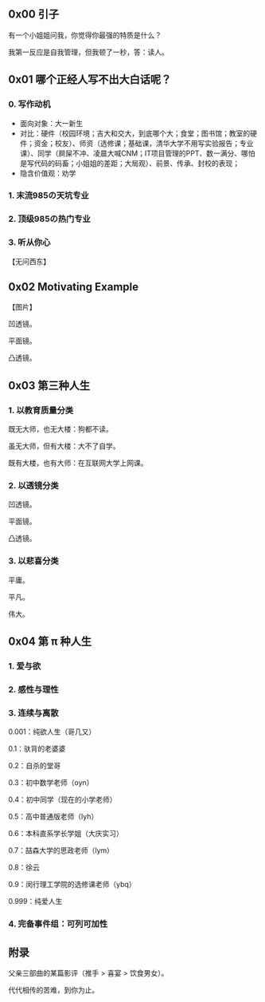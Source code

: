 ## 0x00 引子

有一个小姐姐问我，你觉得你最强的特质是什么？

我第一反应是自我管理，但我顿了一秒，答：读人。

## 0x01 哪个正经人写不出大白话呢？

### 0. 写作动机

+ 面向对象：大一新生
+ 对比：硬件（校园环境；吉大和交大，到底哪个大；食堂；图书馆；教室的硬件；资金；校友）、师资（选修课；基础课，清华大学不用写实验报告；专业课）、同学（屙屎不冲、凌晨大喊CNM；IT项目管理的PPT、数一满分、哪怕是写代码的码畜；小姐姐的差距；大局观）、前景、传承、封校的表现；
+ 隐含价值观：劝学

### 1. 末流985の天坑专业

### 2. 顶级985の热门专业

### 3. 听从你心

【无问西东】

## 0x02 Motivating Example

【图片】

凹透镜。

平面镜。

凸透镜。

## 0x03 第三种人生

### 1. 以教育质量分类

既无大师，也无大楼：狗都不读。

虽无大师，但有大楼：大不了自学。

既有大楼，也有大师：在互联网大学上网课。

### 2. 以透镜分类

凹透镜。

平面镜。

凸透镜。

### 3. 以悲喜分类

平庸。

平凡。

伟大。

## 0x04 第 π 种人生

### 1. 爱与欲

### 2. 感性与理性

### 3. 连续与离散

0.001：纯欲人生（哥几又）

0.1：驮背的老婆婆

0.2：自杀的堂哥

0.3：初中数学老师（oyn）

0.4：初中同学（现在的小学老师）

0.5：高中普通版老师（lyh）

0.6：本科直系学长学姐（大庆实习）

0.7：喆森大学的思政老师（lym）

0.8：徐云

0.9：闵行理工学院的选修课老师（ybq）

0.999：纯爱人生

### 4. 完备事件组：可列可加性

## 附录

父亲三部曲的某篇影评（推手 > 喜宴 > 饮食男女）。

代代相传的苦难，到你为止。